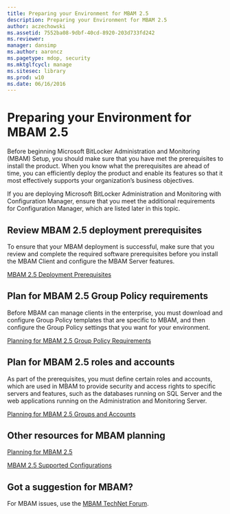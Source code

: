 ```yaml
---
title: Preparing your Environment for MBAM 2.5
description: Preparing your Environment for MBAM 2.5
author: aczechowski
ms.assetid: 7552ba08-9dbf-40cd-8920-203d733fd242
ms.reviewer: 
manager: dansimp
ms.author: aaroncz
ms.pagetype: mdop, security
ms.mktglfcycl: manage
ms.sitesec: library
ms.prod: w10
ms.date: 06/16/2016
---
```



# Preparing your Environment for MBAM 2.5


Before beginning Microsoft BitLocker Administration and Monitoring (MBAM) Setup, you should make sure that you have met the prerequisites to install the product. When you know what the prerequisites are ahead of time, you can efficiently deploy the product and enable its features so that it most effectively supports your organization’s business objectives.

If you are deploying Microsoft BitLocker Administration and Monitoring with Configuration Manager, ensure that you meet the additional requirements for Configuration Manager, which are listed later in this topic.

## Review MBAM 2.5 deployment prerequisites


To ensure that your MBAM deployment is successful, make sure that you review and complete the required software prerequisites before you install the MBAM Client and configure the MBAM Server features.

[MBAM 2.5 Deployment Prerequisites](mbam-25-deployment-prerequisites.md)

## Plan for MBAM 2.5 Group Policy requirements


Before MBAM can manage clients in the enterprise, you must download and configure Group Policy templates that are specific to MBAM, and then configure the Group Policy settings that you want for your environment.

[Planning for MBAM 2.5 Group Policy Requirements](planning-for-mbam-25-group-policy-requirements.md)

## Plan for MBAM 2.5 roles and accounts


As part of the prerequisites, you must define certain roles and accounts, which are used in MBAM to provide security and access rights to specific servers and features, such as the databases running on SQL Server and the web applications running on the Administration and Monitoring Server.

[Planning for MBAM 2.5 Groups and Accounts](planning-for-mbam-25-groups-and-accounts.md)

## Other resources for MBAM planning


[Planning for MBAM 2.5](planning-for-mbam-25.md)

[MBAM 2.5 Supported Configurations](mbam-25-supported-configurations.md)

## Got a suggestion for MBAM?

For MBAM issues, use the [MBAM TechNet Forum](https://social.technet.microsoft.com/Forums/home?forum=mdopmbam).

 

 





